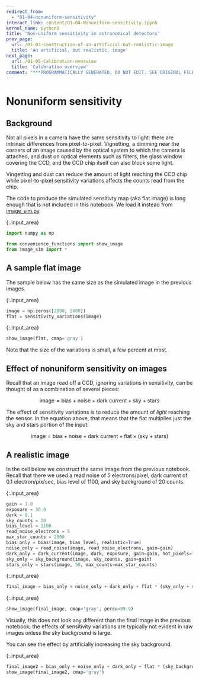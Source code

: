 ```yaml
---
redirect_from:
  - "01-04-nonuniform-sensitivity"
interact_link: content/01-04-Nonuniform-sensitivity.ipynb
kernel_name: python3
title: 'Non-uniform sensitivity in astronomical detectors'
prev_page:
  url: /01-03-Construction-of-an-artificial-but-realistic-image
  title: 'An artificial, but realistic, image'
next_page:
  url: /01-05-Calibration-overview
  title: 'Calibration overview'
comment: "***PROGRAMMATICALLY GENERATED, DO NOT EDIT. SEE ORIGINAL FILES IN /content***"
---
```


# Nonuniform sensitivity

## Background

Not all pixels in a camera have the same sensitivity to light: there are intrinsic differences from pixel-to-pixel. Vignetting, a dimming near the corners of an image caused by the optical system to which the camera is attached, and dust on optical elements such as filters, the glass window covering the CCD, and the CCD chip itself can also block some light.

Vingetting and dust can reduce the amount of light reaching the CCD chip while pixel-to-pixel sensitivity variations affects the counts read from the chip.

The code to produce the simulated sensitivty map (aka flat image) is long enough that is not included in this notebook. We load it instead from [image_sim.py](image_sim.py).



{:.input_area}
```python
import numpy as np

from convenience_functions import show_image
from image_sim import *
```


## A sample flat image

The sample below has the same size as the simulated image in the previous images. 



{:.input_area}
```python
image = np.zeros([2000, 2000])
flat = sensitivity_variations(image)
```




{:.input_area}
```python
show_image(flat, cmap='gray')
```


Note that the size of the variations is small, a few percent at most. 

## Effect of nonuniform sensitivity on images

Recall that an image read off a CCD, ignoring variations in sensitivity, can be thought of as a combination of several pieces:

$$
\text{image} = \text{bias} + \text{noise} + \text{dark current} + \text{sky} + \text{stars}
$$

The effect of sensitivity variations is to reduce the amount of *light* reaching the sensor. In the equation above, that means that the flat multiplies just the sky and stars portion of the input:

$$
\text{image} = \text{bias} + \text{noise} + \text{dark current} + \text{flat} \times (\text{sky} + \text{stars})
$$


## A realistic image

In the cell below we construct the same image from the previous notebook. Recall that there we used a read noise of 5 electrons/pixel, dark current of 0.1 electron/pix/sec, bias level of 1100, and sky background of 20 counts.



{:.input_area}
```python
gain = 1.0
exposure = 30.0
dark = 0.1
sky_counts = 20
bias_level = 1100
read_noise_electrons = 5
max_star_counts = 2000
bias_only = bias(image, bias_level, realistic=True)
noise_only = read_noise(image, read_noise_electrons, gain=gain)
dark_only = dark_current(image, dark, exposure, gain=gain, hot_pixels=True)
sky_only = sky_background(image, sky_counts, gain=gain)
stars_only = stars(image, 50, max_counts=max_star_counts)
```




{:.input_area}
```python
final_image = bias_only + noise_only + dark_only + flat * (sky_only + stars_only)
```




{:.input_area}
```python
show_image(final_image, cmap='gray', percu=99.9)
```


Visually, this does not look any different than the final image in the previous notebook; the effects of sensitivity variations are typically not evident in raw images unless the sky background is large. 

You can see the effect by artificially increasing the sky background.



{:.input_area}
```python
final_image2 = bias_only + noise_only + dark_only + flat * (sky_background(image, 100 * sky_counts, gain=gain) + stars_only)
show_image(final_image2, cmap='gray')
```

